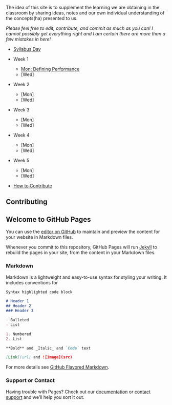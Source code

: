 The idea of this site is to supplement the learning we are obtaining in the classroom by sharing ideas, notes and our own individual understanding of the concepts(ha) presented to us.

_Please feel free to edit, contribute, and commit as much as you can!  I cannot possibly get everything right and I am certain there are more than a few mistakes in here!_

* [Syllabus Day](notes/Jan17Wed.md)

* Week 1
  * [Mon: Defining Performance](notes/Jan17Wed1.md)
  * [Wed]
  
* Week 2
  * [Mon]
  * [Wed]

* Week 3
  * [Mon]
  * [Wed]

* Week 4
  * [Mon]
  * [Wed]

* Week 5
  * [Mon]
  * [Wed]

* [How to Contribute](#contributing)



Contributing
---
## Welcome to GitHub Pages

You can use the [editor on GitHub](https://github.com/KST123ABC/ConceptsOfComputerSystemsNotes/edit/master/README.md) to maintain and preview the content for your website in Markdown files.

Whenever you commit to this repository, GitHub Pages will run [Jekyll](https://jekyllrb.com/) to rebuild the pages in your site, from the content in your Markdown files.

### Markdown

Markdown is a lightweight and easy-to-use syntax for styling your writing. It includes conventions for

```markdown
Syntax highlighted code block

# Header 1
## Header 2
### Header 3

- Bulleted
- List

1. Numbered
2. List

**Bold** and _Italic_ and `Code` text

[Link](url) and ![Image](src)
```

For more details see [GitHub Flavored Markdown](https://guides.github.com/features/mastering-markdown/).

### Support or Contact

Having trouble with Pages? Check out our [documentation](https://help.github.com/categories/github-pages-basics/) or [contact support](https://github.com/contact) and we’ll help you sort it out.
